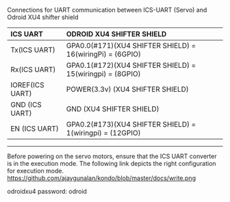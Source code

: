 Connections for UART communication between ICS-UART (Servo) and Odroid XU4 shifter shield 

| ICS UART         | ODROID XU4 SHIFTER SHIELD                                |  
|:----------        |:-------------                                          |
| Tx(ICS UART)     |GPA0.0(#171)(XU4 SHIFTER SHIELD) = 16(wiringPi) = (6GPIO)|
| Rx(ICS UART)     |GPA0.1(#172)(XU4 SHIFTER SHIELD) = 15(wiringpi) = (8GPIO)|  
| IOREF(ICS UART)  |POWER(3.3v) (XU4 SHIFTER SHIELD)                         |  
| GND (ICS UART)   |GND (XU4 SHIFTER SHIELD)                                 |  
| EN (ICS UART)    |GPA0.2(#173)(XU4 SHIFTER SHIELD) = 1(wiringpi) = (12GPIO)|  

-----------
Before powering on the servo motors, ensure that the ICS UART converter is in the execution mode. The following link depicts the right configuration for execution mode. https://github.com/ajaygunalan/kondo/blob/master/docs/write.png

odroidxu4 password: odroid
